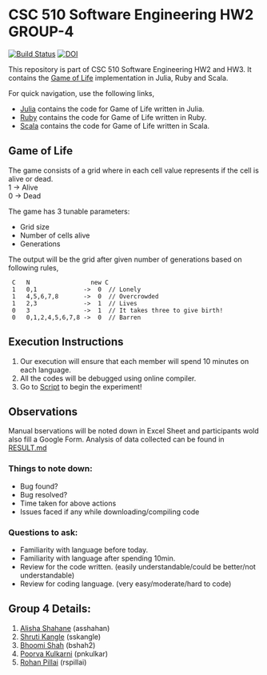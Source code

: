# CSC 510 Software Engineering HW2 GROUP-4

[![Build Status](https://travis-ci.com/bhoomi2807/NCSU_CSC-510_SE_HW2_GROUP-4.svg?branch=master)](https://travis-ci.com/bhoomi2807/NCSU_CSC-510_SE_HW2_GROUP-4) <a href="https://doi.org/10.5281/zenodo.3995130"><img src="https://zenodo.org/badge/DOI/10.5281/zenodo.3995130.svg" alt="DOI"></a>

This repository is part of CSC 510 Software Engineering HW2 and HW3. It contains the [Game of Life](https://en.wikipedia.org/wiki/Conway%27s_Game_of_Life) implementation in Julia, Ruby and Scala.

For quick navigation, use the following links,
- [Julia](https://github.com/bhoomi2807/NCSU_CSC-510_SE_HW2_GROUP-4/tree/master/Julia) contains the code for Game of Life written in Julia.
- [Ruby](https://github.com/bhoomi2807/NCSU_CSC-510_SE_HW2_GROUP-4/tree/master/Ruby) contains the code for Game of Life written in Ruby.
- [Scala](https://github.com/bhoomi2807/NCSU_CSC-510_SE_HW2_GROUP-4/tree/master/Scala) contains the code for Game of Life written in Scala.


## Game of Life
The game consists of a grid where in each cell value represents if the cell is alive or dead.
<br>
1 -> Alive
<br>
0 -> Dead

The game has 3 tunable parameters:
  - Grid size
  - Number of cells alive
  - Generations
  
The output will be the grid after given number of generations based on following rules,

     C   N                 new C
     1   0,1             ->  0  // Lonely
     1   4,5,6,7,8       ->  0  // Overcrowded
     1   2,3             ->  1  // Lives
     0   3               ->  1  // It takes three to give birth!
     0   0,1,2,4,5,6,7,8 ->  0  // Barren

## Execution Instructions
1. Our execution will ensure that each member will spend 10 minutes on each language.
2. All the codes will be debugged using online compiler.
3. Go to [Script](https://github.com/bhoomi2807/NCSU_CSC-510_SE_HW2_GROUP-4/tree/master/Script.md) to begin the experiment!

## Observations
Manual bservations will be noted down in Excel Sheet and participants wold also fill a Google Form.
Analysis of data collected can be found in [RESULT.md](https://github.com/bhoomi2807/NCSU_CSC-510_SE_HW2_GROUP-4/blob/master/RESULTS.md)


### Things to note down:
  - Bug found?
  - Bug resolved?
  - Time taken for above actions
  - Issues faced if any while downloading/compiling code
  
### Questions to ask:
  - Familiarity with language before today.
  - Familiarity with language after spending 10min.
  - Review for the code written. (easily understandable/could be better/not understandable)
  - Review for coding language. (very easy/moderate/hard to code)

## Group 4 Details:
1. [Alisha Shahane](mailto:asshahan@ncsu.edu) (asshahan)<br>
2. [Shruti Kangle](mailto:sskangle@ncsu.edu) (sskangle)<br>
3. [Bhoomi Shah](mailto:bshah2@ncsu.edu) (bshah2)<br>
4. [Poorva Kulkarni](mailto:pnkulkar@ncsu.edu) (pnkulkar)<br>
5. [Rohan Pillai](mailto:rspillai@ncsu.edu) (rspillai)<br>
